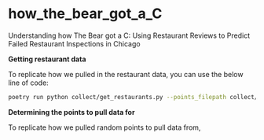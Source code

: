 # how_the_bear_got_a_C
Understanding how The Bear got a C: Using Restaurant Reviews to Predict Failed Restaurant Inspections in Chicago

**Getting restaurant data**

To replicate how we pulled in the restaurant data, you can use the below line of code:

```bash
poetry run python collect/get_restaurants.py --points_filepath collect/test_points.json --output_filename test_restuarant_pull
```

**Determining the points to pull data for**

To replicate how we pulled random points to pull data from, 

